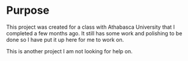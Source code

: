 # Purpose
This project was created for a class with Athabasca University that I completed a few months ago. It still has some work and polishing to be done so I have put it up here for me to work on.

This is another project I am not looking for help on.
